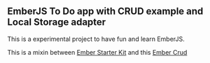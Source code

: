 EmberJS To Do app with CRUD example and Local Storage adapter
-------------------------------------------------------------

This is a experimental project to have fun and learn EmberJS.

This is a mixin between [Ember Starter Kit][1] and this [Ember Crud][2]


  [1]: http://emberjs.com/
  [2]: https://github.com/jkneb/ember-crud